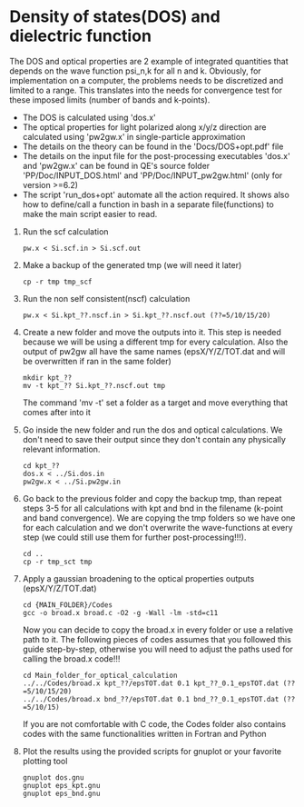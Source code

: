 # Density of states(DOS) and dielectric function
The DOS and optical properties are 2 example of integrated quantities that depends on the wave function psi_n,k for all n and k.
Obviously, for implementation on a computer, the problems needs to be discretized and limited to a range.
This translates into the needs for convergence test for these imposed limits (number of bands and k-points).

  - The DOS is calculated using 'dos.x'
  - The optical properties for light polarized along x/y/z direction are calculated using 'pw2gw.x' in single-particle approximation
  - The details on the theory can be found in the 'Docs/DOS+opt.pdf' file
  - The details on the input file for the post-processing executables 'dos.x' and 'pw2gw.x' can be found in QE's source folder
    'PP/Doc/INPUT_DOS.html' and 'PP/Doc/INPUT_pw2gw.html' (only for version >=6.2)
  - The script 'run_dos+opt' automate all the action required. 
    It shows also how to define/call a function in bash in a separate file(functions) to make the main script easier to read.

  1. Run the scf calculation
      ```
      pw.x < Si.scf.in > Si.scf.out
      ```
  2. Make a backup of the generated tmp (we will need it later)
      ```
      cp -r tmp tmp_scf
      ```
  3. Run the non self consistent(nscf) calculation
      ```
      pw.x < Si.kpt_??.nscf.in > Si.kpt_??.nscf.out (??=5/10/15/20)
      ```
  4. Create a new folder and move the outputs into it. This step is needed because we will be using a different tmp for every calculation. Also the output of pw2gw all have the same names (epsX/Y/Z/TOT.dat and will be overwritten if ran in the same folder)
      ```
      mkdir kpt_??
      mv -t kpt_?? Si.kpt_??.nscf.out tmp
      ```
      The command 'mv -t' set a folder as a target and move everything that comes after into it
  5. Go inside the new folder and run the dos and optical calculations. We don't need to save their output since they don't contain any physically relevant information.
      ```
      cd kpt_??
      dos.x < ../Si.dos.in
      pw2gw.x < ../Si.pw2gw.in
      ```
  6. Go back to the previous folder and copy the backup tmp, than repeat steps 3-5 for all calculations with kpt and bnd in the filename (k-point and band convergence). We are copying the tmp folders so we have one for each calculation and we don't overwrite the wave-functions at every step (we could still use them for further post-processing!!!).
      ```
      cd ..
      cp -r tmp_sct tmp
      ```

  7. Apply a gaussian broadening to the optical properties outputs (epsX/Y/Z/TOT.dat)
      ```
      cd {MAIN_FOLDER}/Codes
      gcc -o broad.x broad.c -O2 -g -Wall -lm -std=c11
      ```
      Now you can decide to copy the broad.x in every folder or use a relative path to it. The following pieces of codes assumes that you followed this guide step-by-step, otherwise you will need to adjust the paths used for calling the broad.x code!!!
      ```
      cd Main_folder_for_optical_calculation
      ../../Codes/broad.x kpt_??/epsTOT.dat 0.1 kpt_??_0.1_epsTOT.dat (??=5/10/15/20)
      ../../Codes/broad.x bnd_??/epsTOT.dat 0.1 bnd_??_0.1_epsTOT.dat (??=5/10/15)
      ```
      If you are not comfortable with C code, the Codes folder also contains codes with the same functionalities written in Fortran and Python

  8. Plot the results using the provided scripts for gnuplot or your favorite plotting tool
      ```
      gnuplot dos.gnu
      gnuplot eps_kpt.gnu
      gnuplot eps_bnd.gnu
      ```

